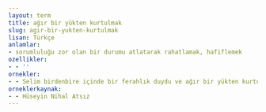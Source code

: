 ```yaml
---
layout: term
title: ağır bir yükten kurtulmak
slug: agir-bir-yukten-kurtulmak
lisan: Türkçe
anlamlar:
- sorumluluğu zor olan bir durumu atlatarak rahatlamak, hafiflemek
ozellikler:
- - ''
ornekler:
- - Selim birdenbire içinde bir ferahlık duydu ve ağır bir yükten kurtulmuş insanların manevi kuvvetiyle sordu.
orneklerkaynak:
- - Hüseyin Nihal Atsız
---
```

